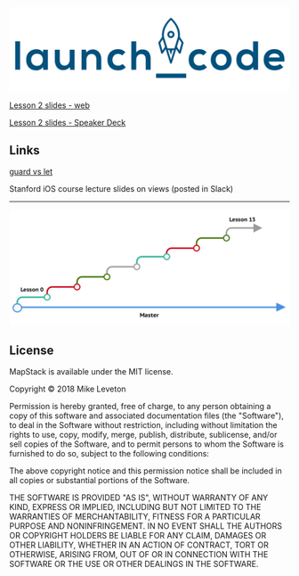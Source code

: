<img src="https://raw.githubusercontent.com/Leveton/MapStack/master/images/launchCode.png" alt="TSNavigationStripView examples" />

[Lesson 2 slides - web](https://docs.google.com/presentation/d/1uEE-HrP2V94ZZpqGvv8qOSkM7alsn4QIQ-tgDQwBvWY/pub?start=false&loop=false&delayms=3000)

[Lesson 2 slides - Speaker Deck](https://speakerdeck.com/leveton/mapswift-lesson-2)


## Links

[guard vs let](https://medium.com/@mimicatcodes/unwrapping-optional-values-in-swift-3-0-guard-let-vs-if-let-40a0b05f9e69)

Stanford iOS course lecture slides on views (posted in Slack)


<hr />

<img src="https://raw.githubusercontent.com/Leveton/MapSwift/lesson0/images/BranchFlow.png" alt="TSNavigationStripView examples" />


## License

MapStack is available under the MIT license.

Copyright © 2018 Mike Leveton

Permission is hereby granted, free of charge, to any person obtaining a copy of this software and associated documentation files (the "Software"), to deal in the Software without restriction, including without limitation the rights to use, copy, modify, merge, publish, distribute, sublicense, and/or sell copies of the Software, and to permit persons to whom the Software is furnished to do so, subject to the following conditions:

The above copyright notice and this permission notice shall be included in all copies or substantial portions of the Software.

THE SOFTWARE IS PROVIDED "AS IS", WITHOUT WARRANTY OF ANY KIND, EXPRESS OR IMPLIED, INCLUDING BUT NOT LIMITED TO THE WARRANTIES OF MERCHANTABILITY, FITNESS FOR A PARTICULAR PURPOSE AND NONINFRINGEMENT. IN NO EVENT SHALL THE AUTHORS OR COPYRIGHT HOLDERS BE LIABLE FOR ANY CLAIM, DAMAGES OR OTHER LIABILITY, WHETHER IN AN ACTION OF CONTRACT, TORT OR OTHERWISE, ARISING FROM, OUT OF OR IN CONNECTION WITH THE SOFTWARE OR THE USE OR OTHER DEALINGS IN THE SOFTWARE.